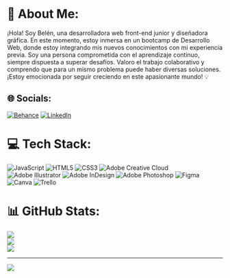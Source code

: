 # 💫 About Me:

¡Hola! Soy Belén, una desarrolladora web front-end junior y diseñadora gráfica. En este momento, estoy inmersa en un bootcamp de Desarrollo Web, donde estoy integrando mis nuevos conocimientos con mi experiencia previa. Soy una persona comprometida con el aprendizaje continuo, siempre dispuesta a superar desafíos. Valoro el trabajo colaborativo y comprendo que para un mismo problema puede haber diversas soluciones. ¡Estoy emocionada por seguir creciendo en este apasionante mundo! 💡  <br>


## 🌐 Socials:
[![Behance](https://img.shields.io/badge/Behance-1769ff?logo=behance&logoColor=white)](https://behance.net/https://www.behance.net/belhjol) [![LinkedIn](https://img.shields.io/badge/LinkedIn-%230077B5.svg?logo=linkedin&logoColor=white)](https://linkedin.com/in/https://www.linkedin.com/in/belh-osorio/) 

# 💻 Tech Stack:
![JavaScript](https://img.shields.io/badge/javascript-%23323330.svg?style=for-the-badge&logo=javascript&logoColor=%23F7DF1E) ![HTML5](https://img.shields.io/badge/html5-%23E34F26.svg?style=for-the-badge&logo=html5&logoColor=white) ![CSS3](https://img.shields.io/badge/css3-%231572B6.svg?style=for-the-badge&logo=css3&logoColor=white) ![Adobe Creative Cloud](https://img.shields.io/badge/Adobe%20Creative%20Cloud-DA1F26.svg?style=for-the-badge&logo=Adobe%20Creative%20Cloud&logoColor=white) ![Adobe Illustrator](https://img.shields.io/badge/adobe%20illustrator-%23FF9A00.svg?style=for-the-badge&logo=adobe%20illustrator&logoColor=white) ![Adobe InDesign](https://img.shields.io/badge/Adobe%20InDesign-49021F?style=for-the-badge&logo=adobeindesign&logoColor=FF3366) ![Adobe Photoshop](https://img.shields.io/badge/adobe%20photoshop-%2331A8FF.svg?style=for-the-badge&logo=adobe%20photoshop&logoColor=white) ![Figma](https://img.shields.io/badge/figma-%23F24E1E.svg?style=for-the-badge&logo=figma&logoColor=white) ![Canva](https://img.shields.io/badge/Canva-%2300C4CC.svg?style=for-the-badge&logo=Canva&logoColor=white) ![Trello](https://img.shields.io/badge/Trello-%23026AA7.svg?style=for-the-badge&logo=Trello&logoColor=white)
# 📊 GitHub Stats:
![](https://github-readme-stats.vercel.app/api?username=belhosorio&theme=tokyonight&hide_border=false&include_all_commits=false&count_private=false)<br/>
![](https://github-readme-streak-stats.herokuapp.com/?user=belhosorio&theme=tokyonight&hide_border=false)<br/>
![](https://github-readme-stats.vercel.app/api/top-langs/?username=belhosorio&theme=tokyonight&hide_border=false&include_all_commits=false&count_private=false&layout=compact)

---
[![](https://visitcount.itsvg.in/api?id=belhosorio&icon=2&color=6)](https://visitcount.itsvg.in)

<!-- Proudly created with GPRM ( https://gprm.itsvg.in ) -->
